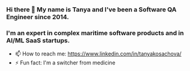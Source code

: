 ### Hi there 👋 My name is Tanya and I've been a Software QA Engineer since 2014. 
### I'm an expert in complex maritime software products and in AI/ML SaaS startups.

- 📫 How to reach me: https://www.linkedin.com/in/tanyakosachova/
- ⚡ Fun fact: I'm a switcher from medicine


<!-- ![Tanya's GitHub stats](https://github-readme-stats.vercel.app/api?username=TanyaQACanada)](https://github.com/anuraghazra/github-readme-stats)  -->
